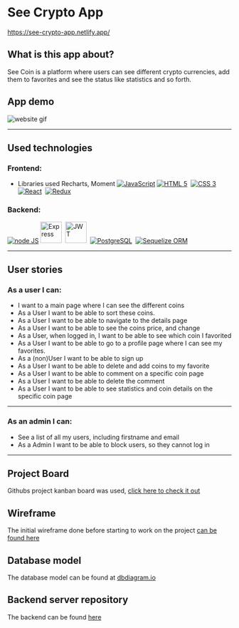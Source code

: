 # See Crypto App

https://see-crypto-app.netlify.app/

## What is this app about?



See Coin is a platform where users can see different crypto currencies, add them to favorites and see the status like statistics and so forth.

## App demo

![ website gif](website.gif) 

---

## Used technologies

### Frontend:
- Libraries used Recharts, Moment
<a href="https://www.javascript.com/"><img src="https://img.icons8.com/color/48/000000/javascript.png" alt="JavaScript"></a>
<a href="https://www.w3.org/html/"><img src="https://img.icons8.com/color/48/000000/html-5.png" alt="HTML 5"/></a>&nbsp;
<a href="https://www.w3.org/TR/CSS/#css"><img src="https://img.icons8.com/color/48/000000/css3.png" alt="CSS 3"/></a>&nbsp;
<a href="https://reactjs.org/"><img src="https://img.icons8.com/officel/40/000000/react.png" alt="React"/></a>&nbsp;
<a href="https://redux.js.org/"><img src="https://img.icons8.com/color/48/000000/redux.png" alt="Redux"/></a>&nbsp;


### Backend:

<a href="https://nodejs.dev/"><img src="https://img.icons8.com/color/48/000000/nodejs.png" alt="node JS"/></a>
<a href="https://expressjs.com/"><img src="https://i.ibb.co/QCxVyFH/express-3-1.png" width=48 height=48 alt="Express"/></a>&nbsp;
<a href="https://jwt.io/"><img src="https://jwt.io/img/pic_logo.svg" width=48 height=48 alt="JWT"></a>&nbsp;
<a href="https://www.postgresql.org/"><img src="https://img.icons8.com/color/48/000000/postgreesql.png" alt="PostgreSQL"/></a>&nbsp;
<a href="https://sequelize.org/"><img src="https://i.ibb.co/LQtSfMw/seq-1.png" alt="Sequelize ORM"/></a>

---

## User stories

### As a user I can:

- I want to a main page where I can see the different coins
- As a User I want to be able to sort these coins.
- As a User I want to be able to navigate to the details page
- As a User I want to be able to see the coins price, and change
- As a User, when logged in, I want to be able to see which coin I favorited
- As a User I want to be able to go to a profile page where I can see my favorites.
- As a (non)User I want to be able to sign up
- As a User I want to be able to delete and add coins to my favorite
- As a User I want to be able to comment on a specific coin page
- As a User I want to be able to delete the comment
- As a User I want to be able to see statistics and coin details on the specific coin page

---

### As an admin I can:

- See a list of all my users, including firstname and email
- As a Admin I want to be able to block users, so they cannot log in


---

## Project Board

Githubs project kanban board was used, [click here to check it out](https://github.com/users/jaussems/projects/1)

## Wireframe

The initial wireframe done before starting to work on the project [can be found here](https://drive.google.com/file/d/1jk0DzaP7EhhPtiHehMsmIvzEBw6l2yBw/view?usp=sharing)

## Database model

The database model can be found at [dbdiagram.io](https://dbdiagram.io/d/608d6179b29a09603d12f359)

## Backend server repository

The backend can be found [here](https://github.com/jaussems/Portfolio-project-server)

